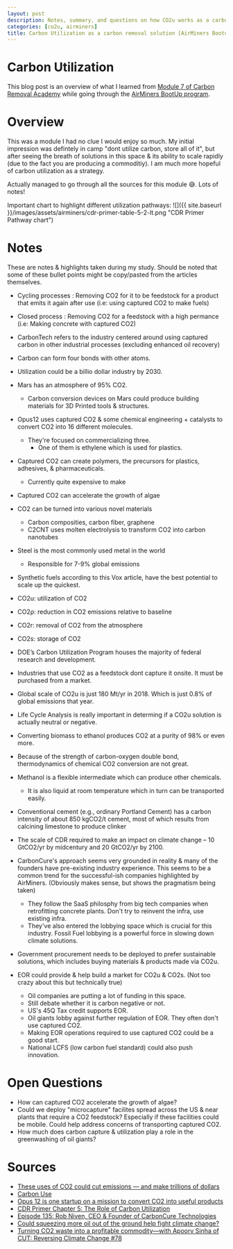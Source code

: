 ```yaml
---
layout: post
description: Notes, summary, and questions on how CO2u works as a carbon removal solution.
categories: [co2u, airminers]
title: Carbon Utilization as a carbon removal solution [AirMiners Bootup]
---
```


# Carbon Utilization
This blog post is an overview of what I learned from [Module 7 of Carbon Removal Academy](http://climatechangeacademy.com/courses/carbon-removal/7) while going through the [AirMiners BootUp program](https://bootup.airminers.org/).


# Overview
This was a module I had no clue I would enjoy so much. My initial impression was defintely in camp "dont utilize carbon, store all of it", but after seeing the breath of solutions in this space & its ability to scale rapidly (due to the fact you are producing a commoditiy). I am much more hopeful of carbon utilization as a strategy. 

Actually managed to go through all the sources for this module 😅. Lots of notes!

Important chart to highlight different utilization pathways:
![]({{ site.baseurl }}/images/assets/airminers/cdr-primer-table-5-2-lt.png "CDR Primer Pathway chart")


# Notes
These are notes & highlights taken during my study. Should be noted that some of these bullet points might be copy/pasted from the articles themselves. 

- Cycling processes : Removing CO2 for it to be feedstock for a product that emits it again after use (i.e: using captured CO2 to make fuels)
- Closed process : Removing CO2 for a feedstock with a high permance (i.e: Making concrete with captured CO2)
- CarbonTech refers to the industry centered around using captured carbon in other industrial processes (excluding enhanced oil recovery)

- Carbon can form four bonds with other atoms.

- Utilization could be a billio dollar industry by 2030.

- Mars has an atmosphere of 95% CO2.
    - Carbon conversion devices on Mars could produce building materials for 3D Printed tools & structures.

- Opus12 uses captured CO2 & some chemical engineering + catalysts to convert CO2 into 16 different molecules.
    - They're focused on commercializing three.
        - One of them is ethylene which is used for plastics.

- Captured CO2 can create polymers, the precursors for plastics, adhesives, & pharmaceuticals. 
    - Currently quite expensive to make

- Captured CO2 can accelerate the growth of algae 

- CO2 can be turned into various novel materials
    - Carbon composities, carbon fiber, graphene
    - C2CNT uses molten electrolysis to transform CO2 into carbon nanotubes

- Steel is the most commonly used metal in the world
    - Responsible for 7-9% global emissions

- Synthetic fuels according to this Vox article, have the best potential to scale up the quickest.

- CO2u: utilization of CO2
- CO2ρ: reduction in CO2 emissions relative to baseline
- CO2r: removal of CO2 from the atmosphere
- CO2s: storage of CO2

- DOE’s Carbon Utilization Program houses the majority of 
federal research and development.

- Industries that use CO2 as a feedstock dont capture it onsite. It must be purchased from a market.

- Global scale of CO2u is just 180 Mt/yr in 2018. Which is just 0.8% of global emissions that year. 

- Life Cycle Analysis is really important in determing if a CO2u solution is actually neutral or negative. 

- Converting biomass to ethanol produces CO2 at a purity of 98% or even more. 

- Because of the strength of carbon-oxygen double bond, thermodynamics of chemical CO2 conversion are not great.

- Methanol is a flexible intermediate which can produce other chemicals.
    - It is also liquid at room temperature which in turn can be transported easily. 

- Conventional cement (e.g., ordinary Portland Cement) has a carbon intensity of about 850 kgCO2/t cement, most of which results from calcining limestone to produce clinker

- The scale of CDR required to make an impact on climate change – 10 GtCO2/yr by midcentury and 20 GtCO2/yr by 2100.

- CarbonCure's approach seems very grounded in reality & many of the founders have pre-existing industry experience. This seems to be a common trend for the successful-ish companies highlighted by AirMiners. (Obviously makes sense, but shows the pragmatism being taken)
    - They follow the SaaS philosphy from big tech companies when retrofitting concrete plants. Don't try to reinvent the infra, use existing infra.
    - They've also entered the lobbying space which is crucial for this industry. Fossil Fuel lobbying is a powerful force in slowing down climate solutions. 

- Government procurement needs to be deployed to prefer sustainable solutions, which includes buying materials & products made via CO2u. 

- EOR could provide & help build a market for CO2u & CO2s. (Not too crazy about this but technically true)
    - Oil companies are putting a lot of funding in this space.
    - Still debate whether it is carbon negative or not.
    - US's 45Q Tax credit supports EOR.
    - Oil giants lobby against further regulation of EOR. They often don't use captured CO2.
    - Making EOR operations required to use captured CO2 could be a good start.
    - National LCFS (low carbon fuel standard) could also push innovation.

# Open Questions
- How can captured CO2 accelerate the growth of algae?
- Could we deploy "microcapture" facilites spread across the US & near plants that require a CO2 feedstock? Especially if these facilities could be mobile. Could help address concerns of transporting captured CO2. 
- How much does carbon capture & utilization play a role in the greenwashing of oil giants?

# Sources
- [These uses of CO2 could cut emissions — and make trillions of dollars](https://www.vox.com/energy-and-environment/2019/11/13/20839531/climate-change-industry-co2-carbon-capture-utilization-storage-ccu)
- [Carbon Use](https://static1.squarespace.com/static/5b9362d89d5abb8c51d474f8/t/602b5c3e64681006f654b313/1613454404910/Carbon180+Ed+Carbon+Use.pdf)
- [Opus 12 is one startup on a mission to convert CO2 into useful products](https://www.greenbiz.com/article/opus-12-one-startup-mission-convert-co2-useful-products)
- [CDR Primer Chapter 5: The Role of Carbon Utilization](https://cdrprimer.org/read/chapter-5)
- [Episode 135: Rob Niven, CEO & Founder of CarbonCure Technologies](https://www.myclimatejourney.co/episodes/rob-niven)
- [Could squeezing more oil out of the ground help fight climate change?](https://www.vox.com/energy-and-environment/2019/10/2/20838646/climate-change-carbon-capture-enhanced-oil-recovery-eor)
- [Turning CO2 waste into a profitable commodity—with Apoorv Sinha of CUT: Reversing Climate Change #78](https://www.youtube.com/watch?v=Bjm5O2TD2UU)